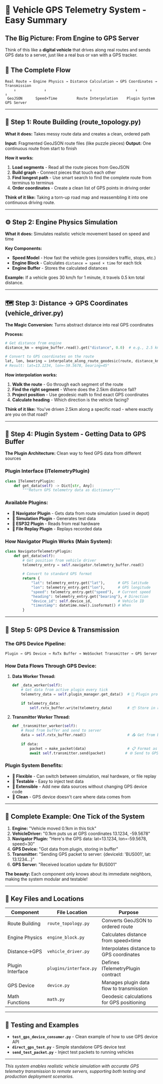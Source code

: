 # 🚐 Vehicle GPS Telemetry System - Easy Summary

## **The Big Picture: From Engine to GPS Server**

Think of this like a **digital vehicle** that drives along real routes and sends GPS data to a server, just like a real bus or van with a GPS tracker.

## **🔄 The Complete Flow**

```text
Real Route → Engine Physics → Distance Calculation → GPS Coordinates → Transmission
    ↓             ↓                    ↓                    ↓               ↓
 GeoJSON      Speed×Time         Route Interpolation    Plugin System   GPS Server
```

---

## **📍 Step 1: Route Building (route_topology.py)**

**What it does:** Takes messy route data and creates a clean, ordered path

**Input:** Fragmented GeoJSON route files (like puzzle pieces)
**Output:** One continuous route from start to finish

**How it works:**

1. **Load segments** - Read all the route pieces from GeoJSON
2. **Build graph** - Connect pieces that touch each other
3. **Find longest path** - Use smart search to find the complete route from terminus to terminus
4. **Order coordinates** - Create a clean list of GPS points in driving order

**Think of it like:** Taking a torn-up road map and reassembling it into one continuous driving route.

---

## **⚙️ Step 2: Engine Physics Simulation**

**What it does:** Simulates realistic vehicle movement based on speed and time

**Key Components:**

- **Speed Model** - How fast the vehicle goes (considers traffic, stops, etc.)
- **Engine Block** - Calculates `distance = speed × time` for each tick
- **Engine Buffer** - Stores the calculated distances

**Example:** If a vehicle goes 30 km/h for 1 minute, it travels 0.5 km total distance.

---

## **🗺️ Step 3: Distance → GPS Coordinates (vehicle_driver.py)**

**The Magic Conversion:** Turns abstract distance into real GPS coordinates

**Process:**

```python
# Get distance from engine
distance_km = engine_buffer.read().get("distance", 0.0)  # e.g., 2.5 km

# Convert to GPS coordinates on the route
lat, lon, bearing = interpolate_along_route_geodesic(route, distance_km)
# Result: lat=13.1234, lon=-59.5678, bearing=45°
```

**How interpolation works:**

1. **Walk the route** - Go through each segment of the route
2. **Find the right segment** - Where does the 2.5km distance fall?
3. **Project position** - Use geodesic math to find exact GPS coordinates
4. **Calculate heading** - Which direction is the vehicle facing?

**Think of it like:** You've driven 2.5km along a specific road - where exactly are you on that road?

---

## **🔌 Step 4: Plugin System - Getting Data to GPS Buffer**

**The Plugin Architecture:** Clean way to feed GPS data from different sources

### **Plugin Interface (ITelemetryPlugin)**

```python
class ITelemetryPlugin:
    def get_data(self) -> Dict[str, Any]:
        """Return GPS telemetry data as dictionary"""
```

### **Available Plugins:**

- **🧭 Navigator Plugin** - Gets data from route simulation (used in depot)
- **📡 Simulation Plugin** - Generates test data
- **🔧 ESP32 Plugin** - Reads from real hardware
- **📁 File Replay Plugin** - Replays recorded data

### **How Navigator Plugin Works (Main System):**

```python
class NavigatorTelemetryPlugin:
    def get_data(self):
        # Get position from vehicle driver
        telemetry_entry = self.navigator.telemetry_buffer.read()
        
        # Convert to standard GPS format
        return {
            "lat": telemetry_entry.get("lat"),      # GPS latitude
            "lon": telemetry_entry.get("lon"),      # GPS longitude  
            "speed": telemetry_entry.get("speed"),  # Current speed
            "heading": telemetry_entry.get("bearing"), # Direction
            "device_id": self.device_id,            # Vehicle ID
            "timestamp": datetime.now().isoformat() # When
        }
```

---

## **📡 Step 5: GPS Device & Transmission**

### **The GPS Device Pipeline:**

```text
Plugin → GPS Device → RxTx Buffer → WebSocket Transmitter → GPS Server
```

### **How Data Flows Through GPS Device:**

1. **Data Worker Thread:**

   ```python
   def _data_worker(self):
       # Get data from active plugin every tick
       telemetry_data = self.plugin_manager.get_data()  # 🔌 Plugin provides data
       
       if telemetry_data:
           self.rxtx_buffer.write(telemetry_data)       # 📦 Store in buffer
   ```

2. **Transmitter Worker Thread:**

   ```python
   def _transmitter_worker(self):
       # Read from buffer and send to server
       data = self.rxtx_buffer.read()                   # 📤 Get from buffer
       
       if data:
           packet = make_packet(data)                   # 📋 Format as packet
           await self.transmitter.send(packet)         # 🌐 Send to GPS server
   ```

### **Plugin System Benefits:**

- **🔄 Flexible** - Can switch between simulation, real hardware, or file replay
- **🧪 Testable** - Easy to inject test data
- **🔌 Extensible** - Add new data sources without changing GPS device code
- **🎯 Clean** - GPS device doesn't care where data comes from

---

## **🎯 Complete Example: One Tick of the System**

1. **Engine:** "Vehicle moved 0.1km in this tick"
2. **VehicleDriver:** "0.1km puts us at GPS coordinates 13.1234, -59.5678"
3. **Navigator Plugin:** "Here's the GPS data: lat=13.1234, lon=-59.5678, speed=30"
4. **GPS Device:** "Got data from plugin, storing in buffer"
5. **Transmitter:** "Sending GPS packet to server: {deviceId: 'BUS001', lat: 13.1234...}"
6. **GPS Server:** "Received location update for BUS001"

**The beauty:** Each component only knows about its immediate neighbors, making the system modular and testable!

---

## **🔧 Key Files and Locations**

| Component | File Location | Purpose |
|-----------|---------------|---------|
| Route Building | `route_topology.py` | Converts GeoJSON to ordered route |
| Engine Physics | `engine_block.py` | Calculates distance from speed×time |
| Distance→GPS | `vehicle_driver.py` | Interpolates distance to GPS coordinates |
| Plugin Interface | `plugins/interface.py` | Defines ITelemetryPlugin contract |
| GPS Device | `device.py` | Manages plugin data flow to transmission |
| Math Functions | `math.py` | Geodesic calculations for GPS positioning |

---

## **🚀 Testing and Examples**

- **`test_gps_device_consumer.py`** - Clean example of how to use GPS device API
- **`direct_gps_test.py`** - Simple standalone GPS device test
- **`send_test_packet.py`** - Inject test packets to running vehicles

---

*This system enables realistic vehicle simulation with accurate GPS telemetry transmission to remote servers, supporting both testing and production deployment scenarios.*
